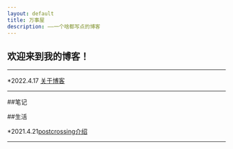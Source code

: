 ```yaml
---
layout: default
title: 万事屋
description: ——一个啥都写点的博客
---
```


## 欢迎来到我的博客！

* * *

*2022.4.17 [关于博客](./_posts/其他/2022_04_17_关于博客.md)

* * *

##笔记

##生活

*2021.4.21[postcrossing介绍](.\_posts\生活\Postcrossing\postcrossing介绍.md)

* * *


